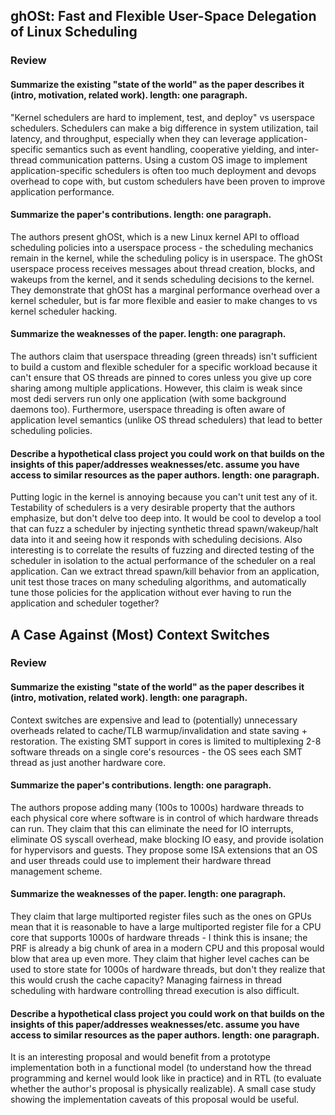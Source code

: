 ## ghOSt: Fast and Flexible User-Space Delegation of Linux Scheduling

### Review

#### Summarize the existing "state of the world" as the paper describes it (intro, motivation, related work). length: one paragraph.

"Kernel schedulers are hard to implement, test, and deploy" vs userspace schedulers. Schedulers can make a big difference in system utilization, tail latency, and throughput, especially when they can leverage application-specific semantics such as event handling, cooperative yielding, and inter-thread communication patterns.
Using a custom OS image to implement application-specific schedulers is often too much deployment and devops overhead to cope with, but custom schedulers have been proven to improve application performance.

#### Summarize the paper's contributions. length: one paragraph.

The authors present ghOSt, which is a new Linux kernel API to offload scheduling policies into a userspace process - the scheduling mechanics remain in the kernel, while the scheduling policy is in userspace.
The ghOSt userspace process receives messages about thread creation, blocks, and wakeups from the kernel, and it sends scheduling decisions to the kernel.
They demonstrate that ghOSt has a marginal performance overhead over a kernel scheduler, but is far more flexible and easier to make changes to vs kernel scheduler hacking.

#### Summarize the weaknesses of the paper. length: one paragraph.

The authors claim that userspace threading (green threads) isn't sufficient to build a custom and flexible scheduler for a specific workload because it can't ensure that OS threads are pinned to cores unless you give up core sharing among multiple applications.
However, this claim is weak since most dedi servers run only one application (with some background daemons too). Furthermore, userspace threading is often aware of application level semantics (unlike OS thread schedulers) that lead to better scheduling policies.

#### Describe a hypothetical class project you could work on that builds on the insights of this paper/addresses weaknesses/etc. assume you have access to similar resources as the paper authors. length: one paragraph.

Putting logic in the kernel is annoying because you can't unit test any of it.
Testability of schedulers is a very desirable property that the authors emphasize, but don't delve too deep into.
It would be cool to develop a tool that can fuzz a scheduler by injecting synthetic thread spawn/wakeup/halt data into it and seeing how it responds with scheduling decisions.
Also interesting is to correlate the results of fuzzing and directed testing of the scheduler in isolation to the actual performance of the scheduler on a real application.
Can we extract thread spawn/kill behavior from an application, unit test those traces on many scheduling algorithms, and automatically tune those policies for the application without ever having to run the application and scheduler together?

## A Case Against (Most) Context Switches

### Review

#### Summarize the existing "state of the world" as the paper describes it (intro, motivation, related work). length: one paragraph.

Context switches are expensive and lead to (potentially) unnecessary overheads related to cache/TLB warmup/invalidation and state saving + restoration.
The existing SMT support in cores is limited to multiplexing 2-8 software threads on a single core's resources - the OS sees each SMT thread as just another hardware core.

#### Summarize the paper's contributions. length: one paragraph.

The authors propose adding many (100s to 1000s) hardware threads to each physical core where software is in control of which hardware threads can run.
They claim that this can eliminate the need for IO interrupts, eliminate OS syscall overhead, make blocking IO easy, and provide isolation for hypervisors and guests.
They propose some ISA extensions that an OS and user threads could use to implement their hardware thread management scheme.

#### Summarize the weaknesses of the paper. length: one paragraph.

They claim that large multiported register files such as the ones on GPUs mean that it is reasonable to have a large multiported register file for a CPU core that supports 1000s of hardware threads - I think this is insane; the PRF is already a big chunk of area in a modern CPU and this proposal would blow that area up even more.
They claim that higher level caches can be used to store state for 1000s of hardware threads, but don't they realize that this would crush the cache capacity?
Managing fairness in thread scheduling with hardware controlling thread execution is also difficult.

#### Describe a hypothetical class project you could work on that builds on the insights of this paper/addresses weaknesses/etc. assume you have access to similar resources as the paper authors. length: one paragraph.

It is an interesting proposal and would benefit from a prototype implementation both in a functional model (to understand how the thread programming and kernel would look like in practice) and in RTL (to evaluate whether the author's proposal is physically realizable).
A small case study showing the implementation caveats of this proposal would be useful.

